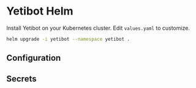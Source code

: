 # Yetibot Helm

Install Yetibot on your Kubernetes cluster. Edit `values.yaml` to customize.

```bash
helm upgrade -i yetibot --namespace yetibot .
```

## Configuration

## Secrets
